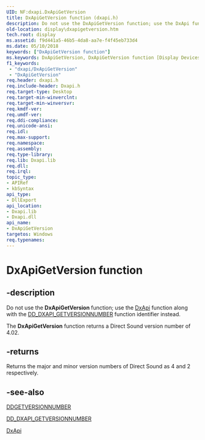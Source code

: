 ```yaml
---
UID: NF:dxapi.DxApiGetVersion
title: DxApiGetVersion function (dxapi.h)
description: Do not use the DxApiGetVersion function; use the DxApi function along with the DD_DXAPI_GETVERSIONNUMBER function identifier instead.The DxApiGetVersion function returns a Direct Sound version number of 4.02.
old-location: display\dxapigetversion.htm
tech.root: display
ms.assetid: f9d441a5-46b5-4da8-aa7e-f4f45eb733d4
ms.date: 05/10/2018
keywords: ["DxApiGetVersion function"]
ms.keywords: DxApiGetVersion, DxApiGetVersion function [Display Devices], ddfncs_72fbedfa-d63f-462a-a6c4-862c6815f1c1.xml, display.dxapigetversion, dxapi/DxApiGetVersion
f1_keywords:
 - "dxapi/DxApiGetVersion"
 - "DxApiGetVersion"
req.header: dxapi.h
req.include-header: Dxapi.h
req.target-type: Desktop
req.target-min-winverclnt: 
req.target-min-winversvr: 
req.kmdf-ver: 
req.umdf-ver: 
req.ddi-compliance: 
req.unicode-ansi: 
req.idl: 
req.max-support: 
req.namespace: 
req.assembly: 
req.type-library: 
req.lib: Dxapi.lib
req.dll: 
req.irql: 
topic_type:
- APIRef
- kbSyntax
api_type:
- DllExport
api_location:
- Dxapi.lib
- Dxapi.dll
api_name:
- DxApiGetVersion
targetos: Windows
req.typenames: 
---
```


# DxApiGetVersion function


## -description


Do not use the <b>DxApiGetVersion</b> function; use the <a href="https://docs.microsoft.com/windows-hardware/drivers/ddi/dxapi/nf-dxapi-dxapi">DxApi</a> function along with the <a href="https://docs.microsoft.com/previous-versions/windows/hardware/drivers/ff550637(v=vs.85)">DD_DXAPI_GETVERSIONNUMBER</a> function identifier instead.

The <b>DxApiGetVersion</b> function returns a Direct Sound version number of 4.02.


## -returns



Returns the major and minor version numbers of Direct Sound as 4 and 2 respectively.




## -see-also




<a href="https://docs.microsoft.com/windows/desktop/api/ddkmapi/ns-ddkmapi-_ddgetversionnumber">DDGETVERSIONNUMBER</a>



<a href="https://docs.microsoft.com/previous-versions/windows/hardware/drivers/ff550637(v=vs.85)">DD_DXAPI_GETVERSIONNUMBER</a>



<a href="https://docs.microsoft.com/windows-hardware/drivers/ddi/dxapi/nf-dxapi-dxapi">DxApi</a>
 

 

